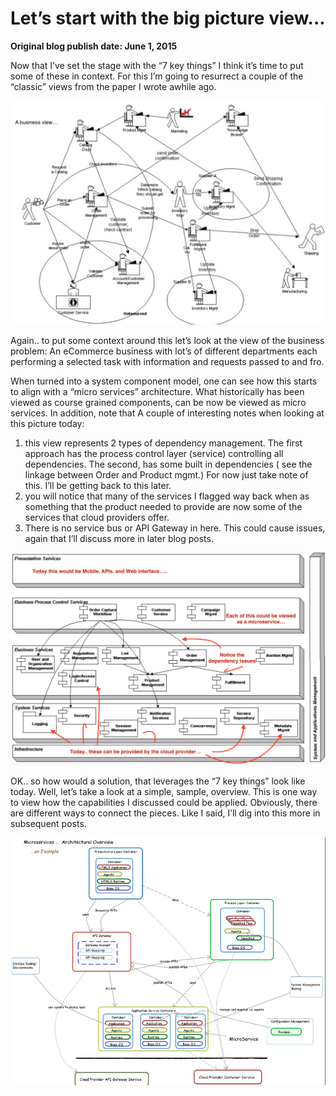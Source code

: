 # Let’s start with the big picture view...

__Original blog publish date: June 1, 2015__

Now that I’ve set the stage with the “7 key things” I think it’s time to put some of these in context.
For this I’m going to resurrect a couple of the “classic” views from the paper I wrote awhile ago.

![](../images/blog/start1.jpeg)

Again.. to put some context around this let’s look at the view of the business problem: An eCommerce business with lot’s of different departments each performing a selected task with information and requests passed to and fro.

When turned into a system component model, one can see how this starts to align with a “micro services” architecture. What historically has been viewed as course grained components, can be now be viewed as micro services. In addition, note that A couple of interesting notes when looking at this picture today:

1. this view represents 2 types of dependency management. The first approach has the process control layer (service) controlling all dependencies. The second, has some built in dependencies ( see the linkage between Order and Product mgmt.) For now just take note of this. I’ll be getting back to this later.
2. you will notice that many of the services I flagged way back when as something that the product needed to provide are now some of the services that cloud providers offer.
3. There is no service bus or API Gateway in here. This could cause issues, again that I’ll discuss more in later blog posts.

![](../images/blog/start2.jpeg)

OK.. so how would a solution, that leverages the “7 key things” look like today. Well, let’s take a look at a simple, sample, overview. This is one way to view how the capabilities I discussed could be applied. Obviously, there are different ways to connect the pieces. Like I said, I’ll dig into this more in subsequent posts.

![](../images/blog/start3.jpeg)


